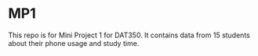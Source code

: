 # MP1
This repo is for Mini Project 1 for DAT350. It contains data from 15 students about their phone usage and study time. 
